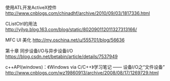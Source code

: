 使用ATL开发ActiveX控件 
http://www.cnblogs.com/chinadhf/archive/2010/09/03/1817336.html

CListCtrl的用法
http://yjlyp.blog.163.com/blog/static/802090112011327313166/

MFC UI 美化
http://my.oschina.net/u/555701/blog/56636


第十章 同步设备I/O与异步设备I/O
https://blog.csdn.net/betabin/article/details/7537949

c++API(windows)：《Windows via C/C++》学习笔记 —— 设备I/O之“文件设备”
http://www.cnblogs.com/wz19860913/archive/2008/08/17/1269729.html